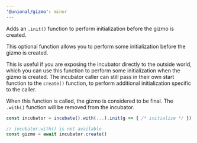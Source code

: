 ```yaml
---
'@unional/gizmo': minor
---
```


Adds an `.init()` function to perform initialization before the gizmo is created.

This optional function allows you to perform some initialization before the gizmo is created.

This is useful if you are exposing the incubator directly to the outside world,
which you can use this function to perform some initialization when the gizmo is created.
The incubator caller can still pass in their own start function to the `create()` function, to perform additional initialization specific to the caller.

When this function is called, the gizmo is considered to be final.
The `.with()` function will be removed from the incubator.

```ts
const incubator = incubate().with(...).init(g => { /* initialize */ })

// incubator.with() is not available
const gizmo = await incubator.create()
```
